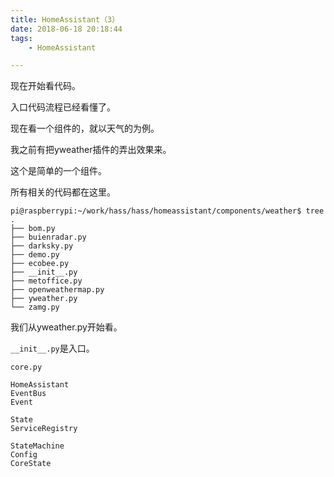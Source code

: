 ```yaml
---
title: HomeAssistant（3）
date: 2018-06-18 20:18:44
tags:
	- HomeAssistant

---
```




现在开始看代码。

入口代码流程已经看懂了。

现在看一个组件的，就以天气的为例。

我之前有把yweather插件的弄出效果来。

这个是简单的一个组件。

所有相关的代码都在这里。

```
pi@raspberrypi:~/work/hass/hass/homeassistant/components/weather$ tree
.
├── bom.py
├── buienradar.py
├── darksky.py
├── demo.py
├── ecobee.py
├── __init__.py
├── metoffice.py
├── openweathermap.py
├── yweather.py
└── zamg.py
```

我们从yweather.py开始看。

`__init__.py`是入口。



```
core.py

HomeAssistant
EventBus
Event

State
ServiceRegistry

StateMachine
Config
CoreState
```

